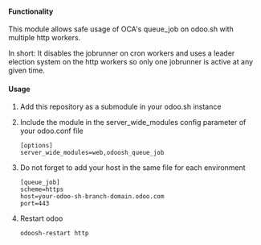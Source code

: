 #### Functionality

This module allows safe usage of OCA's queue_job on odoo.sh with multiple http workers.

In short: It disables the jobrunner on cron workers and uses a leader election system on
the http workers so only one jobrunner is active at any given time.

#### Usage

1. Add this repository as a submodule in your odoo.sh instance

2. Include the module in the server_wide_modules config parameter of your odoo.conf file

   ```
   [options]
   server_wide_modules=web,odoosh_queue_job
   ```

3. Do not forget to add your host in the same file for each environment

   ```
   [queue_job]
   scheme=https
   host=your-odoo-sh-branch-domain.odoo.com
   port=443
   ```

4. Restart odoo

   ```
   odoosh-restart http
   ```
